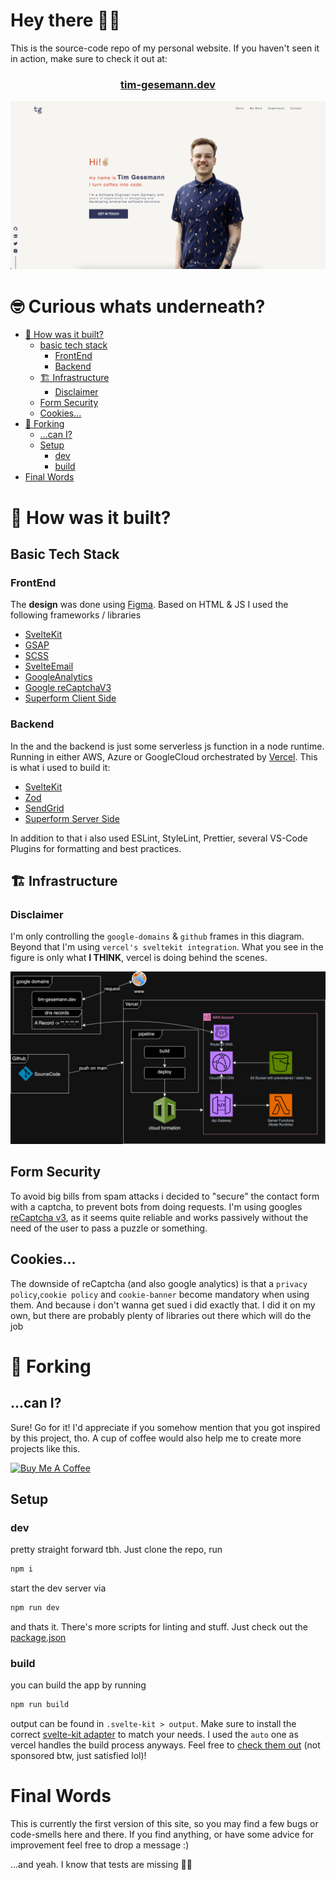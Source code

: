 # Hey there 👋🏼

This is the source-code repo of my personal website. If you haven't seen it in action, make sure to check it out at:

<div align="center">

### [tim-gesemann.dev](https://tim-gesemann.dev)

</div>

![landing-page-screenshot](readme-assets/landing-page.png)

# 🤓 Curious whats underneath?

- [🤔 How was it built?](#-how-was-it-built)
  - [basic tech stack](#basic-tech-stack)
    - [FrontEnd](#frontend)
    - [Backend](#backend)
  - [🏗️ Infrastructure](#-infrastructure)
    - [Disclaimer](#disclaimer)
  - [Form Security](#form-security)
  - [Cookies...](#cookies)
- [🍴 Forking](#-forking)
  - [...can I?](#can-i)
  - [Setup](#setup)
    - [dev](#dev)
    - [build](#build)
- [Final Words](#final-words)

# 🤔 How was it built?

## Basic Tech Stack

### FrontEnd

The <strong>design</strong> was done using [Figma](https://www.figma.com/). Based on HTML & JS I used the following frameworks / libraries

- [SvelteKit](https://kit.svelte.dev/)
- [GSAP](https://gsap.com/)
- [SCSS](https://sass-lang.com/)
- [SvelteEmail](https://github.com/carstenlebek/svelte-email)
- [GoogleAnalytics](https://analytics.google.com)
- [Google reCaptchaV3](https://developers.google.com/recaptcha/docs/v3)
- [Superform Client Side](https://superforms.rocks/)

### Backend

In the and the backend is just some serverless js function in a node runtime. Running in either AWS, Azure or GoogleCloud orchestrated by [Vercel](https://vercel.com/). This is what i used to build it:

- [SvelteKit](https://kit.svelte.dev/)
- [Zod](https://zod.dev/)
- [SendGrid](https://app.sendgrid.com/)
- [Superform Server Side](https://superforms.rocks/)

In addition to that i also used ESLint, StyleLint, Prettier, several VS-Code Plugins for formatting and best practices.

## 🏗️ Infrastructure

### Disclaimer

I'm only controlling the `google-domains` & `github` frames in this diagram. Beyond that I'm using `vercel's sveltekit integration`. What you see in the figure is only what <strong>I THINK</strong>, vercel is doing behind the scenes.

![infrastrucutre-diagram](./readme-assets/personal-website.drawio.png)

## Form Security

To avoid big bills from spam attacks i decided to "secure" the contact form with a captcha, to prevent bots from doing requests. I'm using googles [reCaptcha v3](https://developers.google.com/recaptcha/docs/v3), as it seems quite reliable and works passively without the need of the user to pass a puzzle or something.

## Cookies...

The downside of reCaptcha (and also google analytics) is that a `privacy policy`,`cookie policy` and `cookie-banner` become mandatory when using them. And because i don't wanna get sued i did exactly that. I did it on my own, but there are probably plenty of libraries out there which will do the job

# 🍴 Forking

## ...can I?

Sure! Go for it! I'd appreciate if you somehow mention that you got inspired by this project, tho.
A cup of coffee would also help me to create more projects like this.

<a href="https://www.buymeacoffee.com/timges" target="_blank"><img src="https://cdn.buymeacoffee.com/buttons/v2/default-yellow.png" alt="Buy Me A Coffee" style="height: 60px !important;width: 217px !important;" ></a>

## Setup

### dev

pretty straight forward tbh. Just clone the repo, run

```sh
npm i
```

start the dev server via

```sh
npm run dev
```

and thats it. There's more scripts for linting and stuff. Just check out the [package.json](package.json)

### build

you can build the app by running

```sh
npm run build
```

output can be found in `.svelte-kit > output`. Make sure to install the correct [svelte-kit adapter](https://kit.svelte.dev/docs/adapters) to match your needs. I used the `auto` one as vercel handles the build process anyways. Feel free to [check them out](https://vercel.com/home) (not sponsored btw, just satisfied lol)!

# Final Words

This is currently the first version of this site, so you may find a few bugs or code-smells here and there. If you find anything, or have some advice for improvement feel free to drop a message :)

...and yeah. I know that tests are missing 😵‍💫
